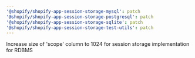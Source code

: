 ```yaml
---
'@shopify/shopify-app-session-storage-mysql': patch
'@shopify/shopify-app-session-storage-postgresql': patch
'@shopify/shopify-app-session-storage-sqlite': patch
'@shopify/shopify-app-session-storage-test-utils': patch
---
```


Increase size of 'scope' column to 1024 for session storage implementation for RDBMS
